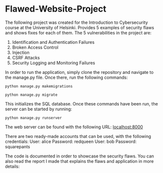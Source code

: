 # Flawed-Website-Project


The following project was created for the Introduction to Cybersecurity course at the University of Helsinki. 
Provides 5 examples of security flaws and shows fixes for each of them. The 5 vulnerabilities in the project are:
1. Identification and Authentication Failures
2. Broken Access Control
3. Injection
4. CSRF Attacks
5. Security Logging and Monitoring Failures

In order to run the application, simply clone the repository and navigate to the manage.py file. Once there, run the following commands:

`python manage.py makemigrations`

`python manage.py migrate`

This initializes the SQL database. Once these commands have been run, the server can be started by running:

`python manage.py runserver`

The web server can be found with the following URL:
[localhost:8000](localhost:8000)

There are two ready-made accounts that can be used, with the following credentials:
User: alice Password: redqueen
User: bob Password: squarepants

The code is documented in order to showcase the security flaws. You can also read the report I made that explains the flaws and application in more details:
